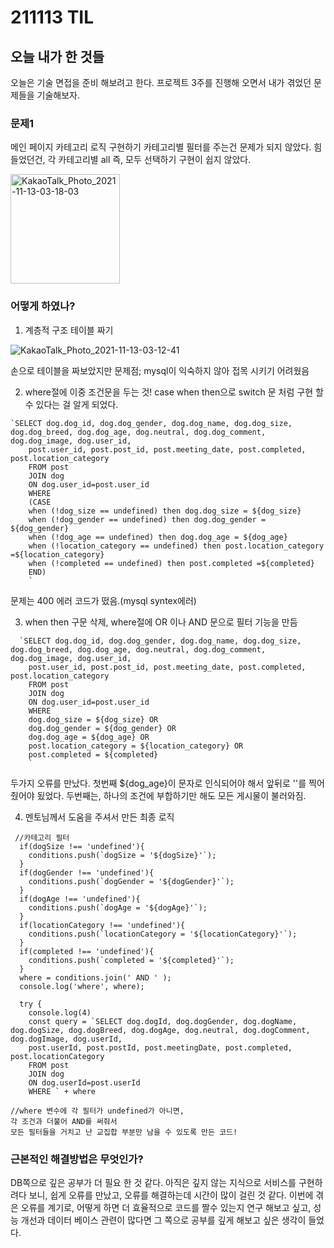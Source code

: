 # 211113 TIL

## 오늘 내가 한 것들

오늘은 기술 면접을 준비 해보려고 한다.
프로젝트 3주를 진행해 오면서 내가 겪었던 문제들을
기술해보자.

### 문제1
메인 페이지 카테고리 로직 구현하기
카테고리별 필터를 주는건 문제가 되지 않았다.
힘들었던건, 각 카테고리별 all 즉, 모두 선택하기 구현이 쉽지 않았다.

<img width="175" alt="KakaoTalk_Photo_2021-11-13-03-18-03" src="https://user-images.githubusercontent.com/88166362/141515533-05def8ad-f8c4-40d9-afa5-8ed827588548.png">


### 어떻게 하였나?

1. 계층적 구조 테이블 짜기

![KakaoTalk_Photo_2021-11-13-03-12-41](https://user-images.githubusercontent.com/88166362/141515051-edc2c760-cd58-49c1-ac0f-9dbc21d18bc6.jpeg)

손으로 테이블을 짜보았지만
문제점; mysql이 익숙하지 않아 접목 시키기 어려웠음

2. where절에 이중 조건문을 두는 것!
case when then으로 switch 문 처럼 구현 할수 있다는 걸 알게 되었다.
```
`SELECT dog.dog_id, dog.dog_gender, dog.dog_name, dog.dog_size, dog.dog_breed, dog.dog_age, dog.neutral, dog.dog_comment, dog.dog_image, dog.user_id,
    post.user_id, post.post_id, post.meeting_date, post.completed, post.location_category  
    FROM post
    JOIN dog
    ON dog.user_id=post.user_id
    WHERE
    (CASE
    when (!dog_size == undefined) then dog.dog_size = ${dog_size} 
    when (!dog_gender == undefined) then dog.dog_gender = ${dog_gender} 
    when (!dog_age == undefined) then dog.dog_age = ${dog_age}  
    when (!location_category == undefined) then post.location_category =${location_category} 
    when (!completed == undefined) then post.completed =${completed}
    END)
    `
```
문제는 400 에러 코드가 떴음.(mysql syntex에러)

3. when then 구문 삭제, where절에 OR 이나 AND 문으로 필터 기능을 만듬
```
  `SELECT dog.dog_id, dog.dog_gender, dog.dog_name, dog.dog_size, dog.dog_breed, dog.dog_age, dog.neutral, dog.dog_comment, dog.dog_image, dog.user_id,
    post.user_id, post.post_id, post.meeting_date, post.completed, post.location_category  
    FROM post
    JOIN dog
    ON dog.user_id=post.user_id
    WHERE
    dog.dog_size = ${dog_size} OR
    dog.dog_gender = ${dog_gender} OR
    dog.dog_age = ${dog_age} OR
    post.location_category = ${location_category} OR
    post.completed = ${completed}
    `
```
두가지 오류를 만났다. 첫번째 
${dog_age}이 문자로 인식되어야 해서 앞뒤로 ''를 찍어줬어야 됬었다.
두번째는, 하나의 조건에 부합하기만 해도 모든 게시물이 불러와짐.

4. 멘토님께서 도움을 주셔서 만든
최종 로직
```
 //카테고리 필터 
  if(dogSize !== 'undefined'){
    conditions.push(`dogSize = '${dogSize}'`);
  }
  if(dogGender !== 'undefined'){
    conditions.push(`dogGender = '${dogGender}'`);
  }
  if(dogAge !== 'undefined'){
    conditions.push(`dogAge = '${dogAge}'`);
  }
  if(locationCategory !== 'undefined'){
    conditions.push(`locationCategory = '${locationCategory}'`);
  }
  if(completed !== 'undefined'){
    conditions.push(`completed = '${completed}'`);
  }
  where = conditions.join(' AND ' );
  console.log('where', where);

  try {
    console.log(4)
    const query = `SELECT dog.dogId, dog.dogGender, dog.dogName, dog.dogSize, dog.dogBreed, dog.dogAge, dog.neutral, dog.dogComment, dog.dogImage, dog.userId,
    post.userId, post.postId, post.meetingDate, post.completed, post.locationCategory  
    FROM post
    JOIN dog
    ON dog.userId=post.userId
    WHERE ` + where 

```
    //where 변수에 각 필터가 undefined가 아니면, 
    각 조건과 더불어 AND를 써줘서 
    모든 필터들을 거치고 난 교집합 부분만 남을 수 있도록 만든 코드!


### 근본적인 해결방법은 무엇인가?

DB쪽으로 깊은 공부가 더 필요 한 것 같다.
아직은 깊지 않는 지식으로 서비스를 구현하려다 보니,
쉽게 오류를 만났고, 오류를 해결하는데 시간이 많이 걸린 것 같다.
이번에 겪은 오류를 계기로,
어떻게 하면 더 효율적으로 코드를 짤수 있는지 연구 해보고 싶고,
성능 개선과 데이터 베이스 관련이 많다면
그 쪽으로 공부를 깊게 해보고 싶은 생각이 들었다.


